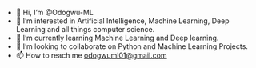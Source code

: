 - 👋 Hi, I’m @Odogwu-ML
- 👀 I’m interested in Artificial Intelligence, Machine Learning, Deep Learning and all things computer science.
- 🌱 I’m currently learning Machine Learning and Deep learning.
- 💞️ I’m looking to collaborate on Python and Machine Learning Projects.
- 📫 How to reach me odogwuml01@gmail.com

<!---
Odogwu-ML/Odogwu-ML is a ✨ special ✨ repository because its `README.md` (this file) appears on your GitHub profile.
You can click the Preview link to take a look at your changes.
--->
